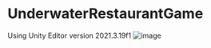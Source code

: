# UnderwaterRestaurantGame

Using Unity Editor version 2021.3.19f1
![image](https://user-images.githubusercontent.com/75068550/221582312-48d9c317-d308-43fe-9c30-3dfe25530d95.png)
